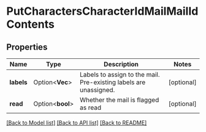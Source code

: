 # PutCharactersCharacterIdMailMailIdContents

## Properties

Name | Type | Description | Notes
------------ | ------------- | ------------- | -------------
**labels** | Option<**Vec<i32>**> | Labels to assign to the mail. Pre-existing labels are unassigned. | [optional]
**read** | Option<**bool**> | Whether the mail is flagged as read | [optional]

[[Back to Model list]](../README.md#documentation-for-models) [[Back to API list]](../README.md#documentation-for-api-endpoints) [[Back to README]](../README.md)


